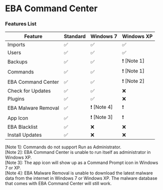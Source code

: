 # EBA Command Center
### Features List

|             Feature |               Standard |              Windows 7 |             Windows XP |
|---------------------|------------------------|------------------------|------------------------|
| Imports             | :white_check_mark:     | :white_check_mark:     | :white_check_mark:     |
| Users               | :white_check_mark:     | :white_check_mark:     | :white_check_mark:     |
| Backups             | :white_check_mark:     | :white_check_mark:     | :exclamation: [Note 1] |
| Commands            | :white_check_mark:     | :white_check_mark:     | :exclamation: [Note 1] |
| EBA Command Center  | :white_check_mark:     | :white_check_mark:     | :exclamation: [Note 2] |
| Check for Updates   | :white_check_mark:     | :white_check_mark:     | :x:                    |
| Plugins             | :white_check_mark:     | :white_check_mark:     | :x:                    |
| EBA Malware Removal | :white_check_mark:     | :exclamation: [Note 4] | :exclamation:          |
| App Icon            | :white_check_mark:     | :exclamation: [Note 3] | :exclamation:          |
| EBA Blacklist       | :white_check_mark:     | :x:                    | :x:                    |
| Install Updates     | :white_check_mark:     | :x:                    | :x:                    |

[Note 1]: Commands do not support Run as Administrator.<br>
[Note 2]: EBA Command Center is unable to run itself as administrator in Windows XP.<br>
[Note 3]: The app icon will show up as a Command Prompt icon in Windows 7 or XP.<br>
[Note 4]: EBA Malware Removal is unable to download the latest malware data from the internet in Windows 7 or Windows XP. The malware database that comes with EBA Command Center will still work.
